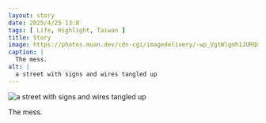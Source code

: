 ```yaml
---
layout: story
date: 2025/4/25 13:8
tags: [ Life, Highlight, Taiwan ]
title: Story
image: https://photos.muan.dev/cdn-cgi/imagedelivery/-wp_VgtWlgmh1JURQ8t1mg/609e39df-7731-4db1-1239-1a01ca4d8b00/public
caption: |
  The mess.
alt: |
  a street with signs and wires tangled up
---
```



![a street with signs and wires tangled up](https://photos.muan.dev/cdn-cgi/imagedelivery/-wp_VgtWlgmh1JURQ8t1mg/609e39df-7731-4db1-1239-1a01ca4d8b00/public)

The mess.
